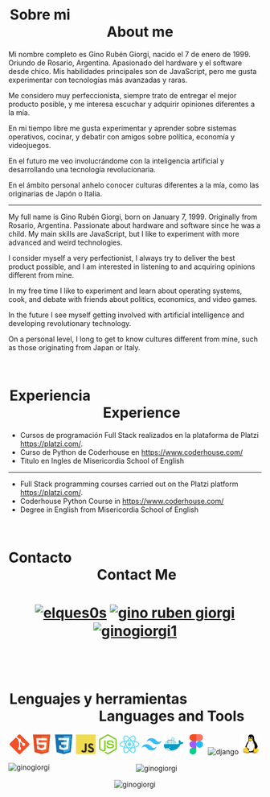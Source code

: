 <h1 align="center">Sobre mi‎ ‎ ‎ ‎ ‎ ‎ ‎ ‎ ‎ ‎ ‎ ‎ ‎ ‎ ‎ ‎ ‎ ‎ ‎ ‎ ‎ ‎ ‎ ‎ ‎ ‎ ‎ ‎ ‎ ‎‎ ‎ ‎ ‎ ‎ ‎ ‎ ‎ ‎ ‎ ‎ ‎ ‎ ‎ ‎ ‎ ‎ ‎ ‎ ‎ ‎ ‎ ‎ ‎ ‎ ‎ ‎ ‎ ‎ ‎ ‎ ‎  About me </h2>
Mi nombre completo es Gino Rubén Giorgi, nacido el 7 de enero de 1999. Oriundo de Rosario, Argentina. Apasionado del hardware y el software desde chico. Mis habilidades principales son de JavaScript, pero me gusta experimentar con tecnologías más avanzadas y raras.

Me considero muy perfeccionista, siempre trato de entregar el mejor producto posible, y me interesa escuchar y adquirir opiniones diferentes a la mía.

En mi tiempo libre me gusta experimentar y aprender sobre sistemas operativos, cocinar, y debatir con amigos sobre política, economía y videojuegos. 

En el futuro me veo involucrándome con la inteligencia artificial y desarrollando una tecnología revolucionaria.

En el ámbito personal anhelo conocer culturas diferentes a la mía, como las originarias de Japón o Italia.

------------
My full name is Gino Rubén Giorgi, born on January 7, 1999. Originally from Rosario, Argentina. Passionate about hardware and software since he was a child. My main skills are JavaScript, but I like to experiment with more advanced and weird technologies.

I consider myself a very perfectionist, I always try to deliver the best product possible, and I am interested in listening to and acquiring opinions different from mine.

In my free time I like to experiment and learn about operating systems, cook, and debate with friends about politics, economics, and video games.

In the future I see myself getting involved with artificial intelligence and developing revolutionary technology.

On a personal level, I long to get to know cultures different from mine, such as those originating from Japan or Italy.

‎ ‎ 

<h1 align="center">Experiencia‎ ‎ ‎ ‎ ‎ ‎ ‎ ‎ ‎ ‎ ‎ ‎ ‎ ‎ ‎ ‎ ‎ ‎ ‎ ‎ ‎ ‎ ‎ ‎ ‎ ‎ ‎ ‎ ‎ ‎‎ ‎ ‎ ‎ ‎ ‎ ‎ ‎ ‎ ‎ ‎ ‎ ‎ ‎ ‎ ‎ ‎ ‎ ‎ ‎ ‎ ‎ ‎ ‎ ‎ ‎ ‎  Experience</h2>

- Cursos de programación Full Stack realizados en la plataforma de Platzi https://platzi.com/.
- Curso de Python de Coderhouse en https://www.coderhouse.com/
- Titulo en Ingles de Misericordia School of English

------------
- Full Stack programming courses carried out on the Platzi platform https://platzi.com/.
- Coderhouse Python Course in https://www.coderhouse.com/
- Degree in English from Misericordia School of English

‎ ‎ 

<h1 align="center">Contacto‎ ‎ ‎ ‎ ‎ ‎ ‎ ‎ ‎ ‎ ‎ ‎ ‎ ‎ ‎ ‎ ‎ ‎ ‎ ‎ ‎ ‎ ‎ ‎ ‎ ‎ ‎ ‎ ‎ ‎ ‎ ‎ ‎ ‎ ‎ ‎ ‎ ‎ ‎ ‎ ‎ ‎ ‎ ‎ ‎ ‎ ‎ ‎ ‎ ‎ ‎ ‎ ‎ ‎ ‎ ‎ ‎ ‎ ‎ Contact Me<h1/>
<p align="center">
<a href="https://twitter.com/elques0s" target="blank"><img align="center" src="https://raw.githubusercontent.com/rahuldkjain/github-profile-readme-generator/master/src/images/icons/Social/twitter.svg" alt="elques0s" height="30" width="40" /></a>
<a href="https://linkedin.com/in/gino-ruben-giorgi-307a4926a" target="blank"><img align="center" src="https://raw.githubusercontent.com/rahuldkjain/github-profile-readme-generator/master/src/images/icons/Social/linked-in-alt.svg" alt="gino ruben giorgi" height="30" width="40" /></a>
<a href="https://instagram.com/ginogiorgi1" target="blank"><img align="center" src="https://raw.githubusercontent.com/rahuldkjain/github-profile-readme-generator/master/src/images/icons/Social/instagram.svg" alt="ginogiorgi1" height="30" width="40" /></a>
<p/>

‎ ‎ 

<h1 align="center">Lenguajes y herramientas‎ ‎ ‎ ‎ ‎ ‎ ‎ ‎ ‎ ‎ ‎ ‎ ‎ ‎ ‎ ‎ ‎ ‎ ‎ ‎ ‎ ‎ ‎ ‎ ‎ ‎ ‎ ‎ ‎ ‎ ‎ ‎ ‎ ‎ ‎ ‎ ‎ ‎ ‎ ‎ ‎ ‎ ‎ ‎ ‎ ‎Languages and Tools</h2>
<div align="center">
  <img src="https://raw.githubusercontent.com/devicons/devicon/master/icons/git/git-original.svg" width="40" height="40" />
  <img src="https://raw.githubusercontent.com/devicons/devicon/master/icons/html5/html5-original.svg" width="40" height="40" />
  <img src="https://raw.githubusercontent.com/devicons/devicon/master/icons/css3/css3-original.svg" width="40" height="40" />
  <img src="https://raw.githubusercontent.com/devicons/devicon/master/icons/javascript/javascript-original.svg" width="40" height="40" />
  <img src="https://raw.githubusercontent.com/devicons/devicon/master/icons/nodejs/nodejs-original.svg" width="40" height="40" />
  <img src="https://raw.githubusercontent.com/devicons/devicon/master/icons/react/react-original.svg" width="40" height="40" />
  <img src="https://raw.githubusercontent.com/devicons/devicon/master/icons/tailwindcss/tailwindcss-plain.svg" width="40" height="40" />
  <img src="https://raw.githubusercontent.com/devicons/devicon/master/icons/docker/docker-plain.svg" width="40" height="40" />
  <img src="https://raw.githubusercontent.com/devicons/devicon/master/icons/figma/figma-original.svg" width="40" height="40" />
  <img src="https://cdn.worldvectorlogo.com/logos/django.svg" alt="django" width="40" height="40"/>
  <img src="https://raw.githubusercontent.com/devicons/devicon/master/icons/linux/linux-original.svg" alt="linux" width="40" height="40"/>
<div/>

<p align="center"><img align="left" src="https://github-readme-stats.vercel.app/api/top-langs?username=ginogiorgi&show_icons=true&locale=en&layout=compact" alt="ginogiorgi" /></p>

<p align="center">&nbsp;<img align="center" src="https://github-readme-stats.vercel.app/api?username=ginogiorgi&show_icons=true&locale=en" alt="ginogiorgi" /></p>

<p align="center"><img align="center" src="https://github-readme-streak-stats.herokuapp.com/?user=ginogiorgi&" alt="ginogiorgi" /></p>
